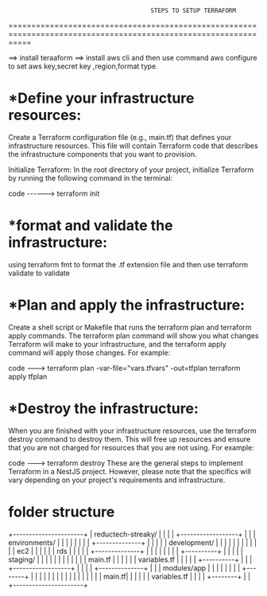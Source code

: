                                             STEPS TO SETUP TERRAFORM 
=================================================================================================================

==> install teraaform
==>  install aws cli and then use command aws configure to set aws key,secret key ,region,format type.

*Define your infrastructure resources:
========================================

Create a Terraform configuration file (e.g., main.tf) that defines your infrastructure resources. This file will contain Terraform code that describes the infrastructure components that you want to provision.

Initialize Terraform:
In the root directory of your project, initialize Terraform by running the following command in the terminal:

code ------>  terraform init

*format and validate the infrastructure:
======================================

using terraform fmt to format the .tf extension file and then use terraform validate to validate


*Plan and apply the infrastructure:
==================================
Create a shell script or Makefile that runs the terraform plan and terraform apply commands. The terraform plan command will show you what changes Terraform will make to your infrastructure, and the terraform apply command will apply those changes. For example:

code --->  terraform plan -var-file="vars.tfvars" -out=tfplan
terraform apply tfplan

*Destroy the infrastructure:
==================================
When you are finished with your infrastructure resources, use the terraform destroy command to destroy them. This will free up resources and ensure that you are not charged for resources that you are not using. For example:

code ---> terraform destroy
These are the general steps to implement Terraform in a NestJS project. However, please note that the specifics will vary depending on your project's requirements and infrastructure.

 
 folder structure
====================
+----------------------+
| reductech-streaky/   |
|                      |
| +------------------+ |
| | environments/    | |
| |                  | |
| | +--------------+ | |
| | | development/ | | |
| | |              | | |
| | | ec2     | | |
| | | rds | | |
| | 
+--------------+ | |
| |                  | |
| | +----------+     | |
| | | staging/ |     | |
| | |          |     | |
| | | main.tf  |     | |
| | | variables.tf | | |
| | +----------+     | |
| +------------------+ |
|                      |
| +--------------+     |
| | modules/app     |     |
| |              |     |
| | +--------+   |     |
| | |   |   |     |
| | |        |   |     |
| | | main.tf|   |     |
| | | variables.tf |   |
| | +--------+   |     |
+----------------------+
